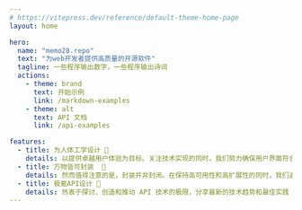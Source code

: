 ```yaml
---
# https://vitepress.dev/reference/default-theme-home-page
layout: home

hero:
  name: "memo28.repo"
  text: "为web开发者提供高质量的开源软件"
  tagline: 一些程序输出数字，一些程序输出诗词
  actions:
    - theme: brand
      text: 开始示例
      link: /markdown-examples
    - theme: alt
      text: API 文档
      link: /api-examples

features:
  - title: 为人体工学设计 🚀 
    details: 以提供卓越用户体验为目标。关注技术实现的同时，我们努力确保用户界面符合人体工学原理，让体验更自然流畅
  - title: 万物皆可封装  🔄
    details: 然而值得注意的是，封装并非封闭。在保持高可用性和高扩展性的同时，我们追求灵活性和开放性。这种设计哲学使得系统既能有效地保护内部实现细节，又能为未来的变化和扩展提供可持续的支持
  - title: 极氪API设计 🔗
    details: 热衷于探讨、创造和推动 API 技术的极限，分享最新的技术趋势和最佳实践
---
```



